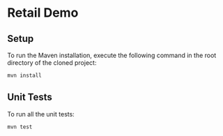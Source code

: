 # Retail Demo

## Setup

To run the Maven installation, execute the following command in the root directory of the cloned project:

```bash
mvn install
```

## Unit Tests

To run all the unit tests:

```bash
mvn test
```
